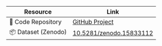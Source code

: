 | Resource | Link |
|----------|------|
| 🧠 Code Repository | [GitHub Project](https://github.com/your/project) |
| 📦 Dataset (Zenodo) | [10.5281/zenodo.15833112](https://doi.org/10.5281/zenodo.15833112) |

